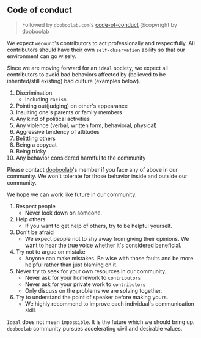 ## Code of conduct

> Followed by `dooboolab.com`'s [code-of-conduct](https://github.com/dooboolab/dooboolab.com/edit/master/code-of-conduct.md)
> @copyright by dooboolab

We expect `wecount`'s contributors to act professionally and respectfully. All contributors should have their own `self-observation` ability so that our environment can go wisely.

Since we are moving forward for an `ideal` society, we expect all contributors to avoid bad behaviors affected by (believed to be inherited/still existing) bad culture (examples below).

1. Discrimination
   - Including `racism`.
2. Pointing out(judging) on other's appearance
3. Insulting one's parents or family members
4. Any kind of political activities
5. Any violence (verbal, written form, behavioral, physical)
6. Aggressive tendency of attitudes
7. Belittling others
8. Being a copycat
9. Being tricky
10. Any behavior considered harmful to the community

Please contact [dooboolab](github.com/dooboolab)'s member if you face any of above in our community. We won't tolerate for those behavior inside and outside our community.

We hope we can work like future in our community.

1. Respect people
   - Never look down on someone.
2. Help others
   - If you want to get help of others, try to be helpful yourself.
3. Don't be afraid
   - We expect people not to shy away from giving their opinions. We want to hear the true voice whether it's considered beneficial.
4. Try not to argue on mistake
   - Anyone can make mistakes. Be wise with those faults and be more helpful rather than just blaming on it.
5. Never try to seek for your own resources in our community.
   - Never ask for your homework to `contributors`
   - Never ask for your private work to `contributors`
   - Only discuss on the problems we are solving together.
6. Try to understand the point of speaker before making yours.
   - We highly recommend to improve each individual's communication skill.

`Ideal` does not mean `impossible`. It is the future which we should bring up. `dooboolab` community pursues accelerating civil and desirable values.
